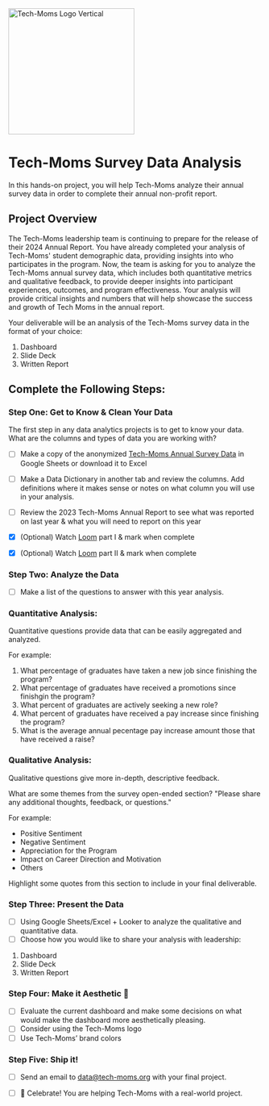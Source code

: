 <img width="250" alt="Tech-Moms Logo Vertical" src="https://github.com/user-attachments/assets/b98d7ed8-150c-4a2a-9102-c4cfa4e91d01">

# Tech-Moms Survey Data Analysis

In this hands-on project, you will help Tech-Moms analyze their annual survey data in order to complete their annual non-profit report.

## Project Overview

The Tech-Moms leadership team is continuing to prepare for the release of their 2024 Annual Report. You have already completed your analysis of Tech-Moms' student demographic data, providing insights into who participates in the program. Now, the team is asking for you to analyze the Tech-Moms annual survey data, which includes both quantitative metrics and qualitative feedback, to provide deeper insights into participant experiences, outcomes, and program effectiveness. Your analysis will provide critical insights and numbers that will help showcase the success and growth of Tech Moms in the annual report. 

Your deliverable will be an analysis of the Tech-Moms survey data in the format of your choice: 
1. Dashboard
2. Slide Deck
3. Written Report

## Complete the Following Steps:

### Step One: Get to Know & Clean Your Data

The first step in any data analytics projects is to get to know your data. What are the columns and types of data you are working with? 

- [ ] Make a copy of the anonymized [Tech-Moms Annual Survey Data](https://docs.google.com/spreadsheets/d/1Rf9-nhBHtUWr0t4c0paNZaaJhFpDMU8lAIbeBR_uk0Q/edit?usp=sharing) in Google Sheets or download it to Excel
- [ ] Make a Data Dictionary in another tab and review the columns. Add definitions where it makes sense or notes on what column you will use in your analysis.
- [ ] Review the 2023 Tech-Moms Annual Report to see what was reported on last year & what you will need to report on this year 

- [x] (Optional) Watch [Loom](https://www.loom.com/share/4038b5ef09a74bcba1d05de09aa8f0b7) part I & mark when complete
- [x] (Optional) Watch [Loom](https://www.loom.com/share/61d0bf36e3f8495dbb9db7cdfd1cc41d?sid=42dc15f2-6390-4eb5-b74f-7d8e909d40f4) part II & mark when complete

### Step Two: Analyze the Data 

- [ ] Make a list of the questions to answer with this year analysis. 

### Quantitative Analysis: 

Quantitative questions provide data that can be easily aggregated and analyzed.

For example: 

1. What percentage of graduates have taken a new job since finishing the program?
2. What percentage of graduates have received a promotions since finishgin the program?
3. What percent of graduates are actively seeking a new role?
4. What percent of graduates have received a pay increase since finishing the program?
5. What is the average annual pecentage pay increase amount those that have received a raise?

### Qualitative Analysis: 

Qualitative questions give more in-depth, descriptive feedback.

What are some themes from the survey open-ended section? "Please share any additional thoughts, feedback, or questions."

For example: 
- Positive Sentiment
- Negative Sentiment
- Appreciation for the Program
- Impact on Career Direction and Motivation
- Others 

Highlight some quotes from this section to include in your final deliverable. 

### Step Three: Present the Data 

- [ ] Using Google Sheets/Excel + Looker to analyze the qualitative and quantitative data.
- [ ] Choose how you would like to share your analysis with leadership:
1. Dashboard
2. Slide Deck
3. Written Report

### Step Four: Make it Aesthetic 💅

- [ ] Evaluate the current dashboard and make some decisions on what would make the dashboard more aesthetically pleasing.
- [ ] Consider using the Tech-Moms logo 
- [ ] Use Tech-Moms’ brand colors

### Step Five: Ship it! 

- [ ] Send an email to data@tech-moms.org with your final project.
- [ ] 🎉 Celebrate! You are helping Tech-Moms with a real-world project. 



